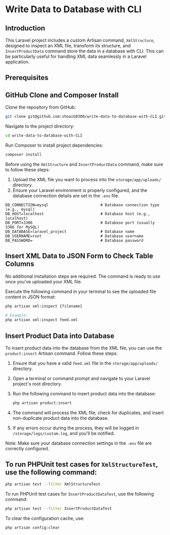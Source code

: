 # Write Data to Database with CLI

## Introduction

This Laravel project includes a custom Artisan command, `XmlStructure`, designed to inspect an XML file, transform its structure, and `InsertProductData` command store the data in a database with CLI. This can be particularly useful for handling XML data seamlessly in a Laravel application.

## Prerequisites

## GitHub Clone and Composer Install

Clone the repository from GitHub:

```bash
git clone git@github.com:shoaib0300/write-data-to-database-with-CLI.git
```

Navigate to the project directory:

```bash
cd write-data-to-database-with-CLI
```

Run Composer to install project dependencies:

```bash
composer install
```

Before using the `XmlStructure` and `InsertProductData` command, make sure to follow these steps:

1. Upload the XML file you want to process into the `storage/app/uploads/` directory.
2. Ensure your Laravel environment is properly configured, and the database connection details are set in the `.env` file.

```dotenv
DB_CONNECTION=mysql                       # Database connection type (e.g., mysql)
DB_HOST=localhost                         # Database host (e.g., localhost)
DB_PORT=3306                              # Database port (usually 3306 for MySQL)
DB_DATABASE=laravel_project               # Database name
DB_USERNAME=root                          # Database username
DB_PASSWORD=                              # Database password
```

## Insert XML Data to JSON Form to Check Table Columns

No additional installation steps are required. The command is ready to use once you've uploaded your XML file.

Execute the following command in your terminal to see the uploaded file content in JSON format:

```bash
php artisan xml:inspect {filename}

# Example:
php artisan xml:inspect feed.xml
```

## Insert Product Data into Database

To insert product data into the database from the XML file, you can use the `product:insert` Artisan command. Follow these steps:

1. Ensure that you have a valid `feed.xml` file in the `storage/app/uploads/` directory.

2. Open a terminal or command prompt and navigate to your Laravel project's root directory.

3. Run the following command to insert product data into the database:

    ```bash
    php artisan product:insert
    ```

4. The command will process the XML file, check for duplicates, and insert non-duplicate product data into the database.

5. If any errors occur during the process, they will be logged in `/storage/logs/custom.log`, and you'll be notified.

Note: Make sure your database connection settings in the `.env` file are correctly configured.


## To run PHPUnit test cases for `XmlStructureTest`, use the following command:

```bash
php artisan test --filter XmlStructureTest
```

To run PHPUnit test cases for `InsertProductDataTest`, use the following command:

```bash
php artisan test --filter InsertProductDataTest
```

To clear the configuration cache, use:

```bash
php artisan config:clear
```